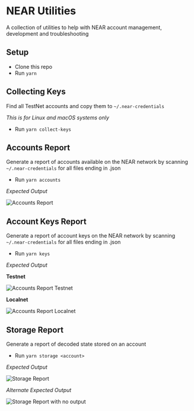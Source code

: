 # NEAR Utilities

A collection of utilities to help with NEAR account management, development and troubleshooting

## Setup

- Clone this repo
- Run `yarn`

## Collecting Keys

Find all TestNet accounts and copy them to `~/.near-credentials`

_This is for Linux and macOS systems only_

- Run `yarn collect-keys`

## Accounts Report

Generate a report of accounts available on the NEAR network by scanning `~/.near-credentials` for all
files ending in .json

- Run `yarn accounts`

_Expected Output_

![Accounts Report](/assets/accounts-report-output.png)

## Account Keys Report

Generate a report of account keys on the NEAR network by scanning `~/.near-credentials` for all
files ending in .json

- Run `yarn keys`

_Expected Output_

**Testnet**

![Accounts Report Testnet](/assets/keys-report-output-testnet.png)

**Localnet**

![Accounts Report Localnet](/assets/keys-report-output-localnet.png)

## Storage Report

Generate a report of decoded state stored on an account

- Run `yarn storage <account>`

_Expected Output_

![Storage Report](/assets/storage-report-output.png)

_Alternate Expected Output_

![Storage Report with no output](/assets/storage-report-no-output.png)
